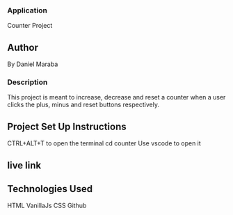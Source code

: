 ###  Application
Counter Project

## Author
By Daniel Maraba

### Description
This project is meant to increase, decrease and reset a counter when a user clicks the plus, minus and reset buttons respectively.

## Project Set Up Instructions
CTRL+ALT+T to open the terminal
cd counter
Use vscode to open it

## live link


## Technologies Used
HTML
VanillaJs
CSS
Github

<!-- ## Support
You can reach out to me via my email: danielkmaraba@gmail.com

## License
The project is under MIT -->